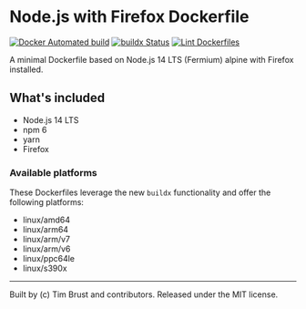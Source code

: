 # Node.js with Firefox Dockerfile

[![Docker Automated build](https://img.shields.io/docker/automated/timbru31/node-alpine-firefox.svg)](https://hub.docker.com/r/timbru31/node-alpine-firefox/)
[![buildx Status](https://github.com/timbru31/docker-node-alpine-firefox/workflows/buildx/badge.svg)](https://github.com/timbru31/docker-node-alpine-firefox/actions?query=workflow%3Abuildx)
[![Lint Dockerfiles](https://github.com/timbru31/docker-node-alpine-firefox/workflows/Lint%20Dockerfiles/badge.svg)](https://github.com/timbru31/docker-node-alpine-firefox/actions?query=workflow%3A%22Lint+Dockerfiles%22)

A minimal Dockerfile based on Node.js 14 LTS (Fermium) alpine with Firefox installed.

## What's included

- Node.js 14 LTS
- npm 6
- yarn
- Firefox

### Available platforms

These Dockerfiles leverage the new `buildx` functionality and offer the following platforms:

- linux/amd64
- linux/arm64
- linux/arm/v7
- linux/arm/v6
- linux/ppc64le
- linux/s390x

---

Built by (c) Tim Brust and contributors. Released under the MIT license.
